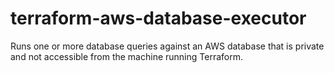 # terraform-aws-database-executor
Runs one or more database queries against an AWS database that is private and not accessible from the machine running Terraform.
